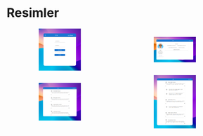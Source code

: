 # Resimler
<div style="display: flex; flex-wrap: wrap; justify-content: space-between;">
    <div style="width: 48%; margin-bottom: 10px; display: flex; justify-content: center; align-items: center;">
        <img src="public/ProjectPictures/screenshot1.png" alt="Resim 1" style="width: 40%; height: auto;">
    </div>
    <div style="width: 48%; margin-bottom: 10px; display: flex; justify-content: center; align-items: center;">
        <img src="public/ProjectPictures/screenshot2.png" alt="Resim 2" style="width: 40%; height: auto;">
    </div>
    <div style="width: 48%; margin-bottom: 10px; display: flex; justify-content: center; align-items: center;">
        <img src="public/ProjectPictures/screenshot3.png" alt="Resim 3" style="width: 40%; height: auto;">
    </div>
    <div style="width: 48%; margin-bottom: 10px; display: flex; justify-content: center; align-items: center;">
        <img src="public/ProjectPictures/screenshot4.png" alt="Resim 4" style="width: 40%; height: auto;">
    </div>
</div>
